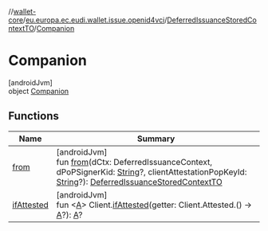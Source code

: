 //[wallet-core](../../../../index.md)/[eu.europa.ec.eudi.wallet.issue.openid4vci](../../index.md)/[DeferredIssuanceStoredContextTO](../index.md)/[Companion](index.md)

# Companion

[androidJvm]\
object [Companion](index.md)

## Functions

| Name | Summary |
|---|---|
| [from](from.md) | [androidJvm]<br>fun [from](from.md)(dCtx: DeferredIssuanceContext, dPoPSignerKid: [String](https://kotlinlang.org/api/latest/jvm/stdlib/kotlin-stdlib/kotlin/-string/index.html)?, clientAttestationPopKeyId: [String](https://kotlinlang.org/api/latest/jvm/stdlib/kotlin-stdlib/kotlin/-string/index.html)?): [DeferredIssuanceStoredContextTO](../index.md) |
| [ifAttested](if-attested.md) | [androidJvm]<br>fun &lt;[A](if-attested.md)&gt; Client.[ifAttested](if-attested.md)(getter: Client.Attested.() -&gt; [A](if-attested.md)?): [A](if-attested.md)? |
